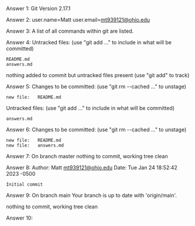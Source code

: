 Answer 1: Git Version 2.17.1

Answer 2: user.name=Matt 
	  user.email=mt939121@ohio.edu

Answer 3: A list of all commands within git are listed.

Answer 4: Untracked files:
  (use "git add <file>..." to include in what will be committed)

	README.md
	answers.md

nothing added to commit but untracked files present (use "git add" to track)

Answer 5: Changes to be committed:
  (use "git rm --cached <file>..." to unstage)

	new file:   README.md

Untracked files:
  (use "git add <file>..." to include in what will be committed)

	answers.md

Answer 6: Changes to be committed:
  (use "git rm --cached <file>..." to unstage)

	new file:   README.md
	new file:   answers.md

Answer 7: On branch master
nothing to commit, working tree clean

Answer 8: Author: Matt <mt939121@ohio.edu>
Date:   Tue Jan 24 18:52:42 2023 -0500

    Initial commit

Answer 9: On branch main
Your branch is up to date with 'origin/main'.

nothing to commit, working tree clean

Answer 10:






